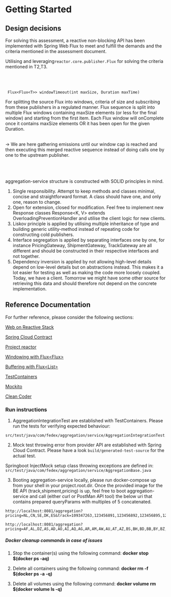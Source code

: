 # Getting Started

## Design decisions
For solving this assessment, a reactive non-blocking API has been implemented with Spring Web Flux to meet and fulfill the demands and the criteria mentioned
in the assessment document.

Utilising and leveraging```reactor.core.publisher.Flux``` for solving the criteria mentioned in T2,T3.
<br/>
<br/><br/>
<br/>
```
 Flux<Flux<T>> windowTimeout(int maxSize, Duration maxTime)
```

For splitting the source Flux into windows, criteria of size and subscribing from these publishers in a regulated manner.
Flux sequence is split into multiple Flux windows containing maxSize elements (or less for the final window) and starting
from the first item. Each Flux window will onComplete once it contains maxSize elements OR it has been open for the given Duration.<br/>
  <br/>

-> We are here gathering emissions until our window cap is reached and then executing this merged reactive sequence instead of doing calls one by one to the upstream publisher.
<br/>
<br/>
<br/>
<br/>

aggregation-service structure is constructed with SOLID principles in mind.
1. Single responsibility. Attempt to keep methods and classes minimal, concise and straightforward format. A class should have one, and only one, reason to change.
2. Open for extension, closed for modification. Feel free to implement new Response classes Response<K, V> extends OverloadingPreventionHandler and utilise the client logic for new clients.
3. Liskov principle is applied by utilising multiple inheritance of type and building generic utility-method instead of repeating code for constructing cold publishers.
4. Interface segregation is applied by separating interfaces one by one, for instance PricingGateway, ShipmentGateway, TrackGateway are all different and should be constructed in their respective interfaces and not together.
5. Dependency inversion is applied by not allowing high-level details depend on low-level details but on abstractions instead. This makes it a lot easier for testing as well as making the code more loosely coupled. 
Today, we have a client. Tomorrow we might have some other source for retrieving this data and should therefore not depend on the concrete implementation.


## Reference Documentation
For further reference, please consider the following sections:

[Web on Reactive Stack](https://docs.spring.io/spring-framework/docs/current/reference/html/web-reactive.html)

[Spring Cloud Contract](https://cloud.spring.io/spring-cloud-contract/reference/html/)

[Project reactor](https://projectreactor.io/docs/core/release/reference/)

[Windowing with Flux<Flux<T>>](https://projectreactor.io/docs/core/release/reference/#_windowing_with_fluxfluxt)

[Buffering with Flux<List<T>>](https://projectreactor.io/docs/core/release/reference/#_buffering_with_fluxlistt)

[TestContainers](https://www.testcontainers.org/)

[Mockito](https://site.mockito.org/)

[Clean Coder](https://blog.cleancoder.com/uncle-bob/2020/10/18/Solid-Relevance.html)


### Run instructions

1. AggregationIntegrationTest are established with TestContainers. Please run the tests for verifying expected behaviour:
```
src/test/java/com/fedex/aggregation/service/AggregationIntegrationTest.java 
```

2. Mock test throwing error from provider API are established with Spring Cloud Contract. Please have a look
``` build/generated-test-source ``` for the actual test. <br/>

Springboot InjectMock setup class throwing exceptions are defined in:
``` src/test/java/com/fedex/aggregation/service/AggregationBase.java ```
<br/>


3. Booting aggregation-service locally, please run docker-compose up from your shell in your project.root.dir. Once the provided image for the BE API (track,shipment,pricing) is up,
feel free to boot aggregation-service and call (either curl or PostMan API tool) the below uri that contains prepared queryParams with multiples of 5 concatenated.
```
http://localhost:8081/aggregation?pricing=NL,CN,SE,DK,ES&track=109347263,123456891,123456892,123456895,123456894&shipments=109347263,123456891,123456892,123456895,123456894

http://localhost:8081/aggregation?pricing=AF,AL,DZ,AS,AD,AO,AI,AQ,AG,AR,AM,AW,AU,AT,AZ,BS,BH,BD,BB,BY,BZ,SE,BE,ES,NO,DK,IT,PLs&track=123456799,123456791,123456792,123456793,123456794,123456795,123456796,123456797,123456798,123456719,123456729,123456739,123456749,123456759,123456769,123456789,223456799,323456799,423456799,523456799,623456799,723456799,823456799,125456799,123656799,123466799&shipments=123456799,123456791,123456792,123456793,123456794,123456795,123456796,123456797,123456798,123456719,123456729,123456739,123456749,123456759,123456769,123456789,223456799,323456799,423456799,523456799,623456799,723456799,823456799,125456799,123656799,123466799
```

##### Docker cleanup commands in case of issues

1. Stop the container(s) using the following command:
   **docker stop $(docker ps -aq)**

2. Delete all containers using the following command:
   **docker rm -f $(docker ps -a -q)**

3. Delete all volumes using the following command:
   **docker volume rm $(docker volume ls -q)**
